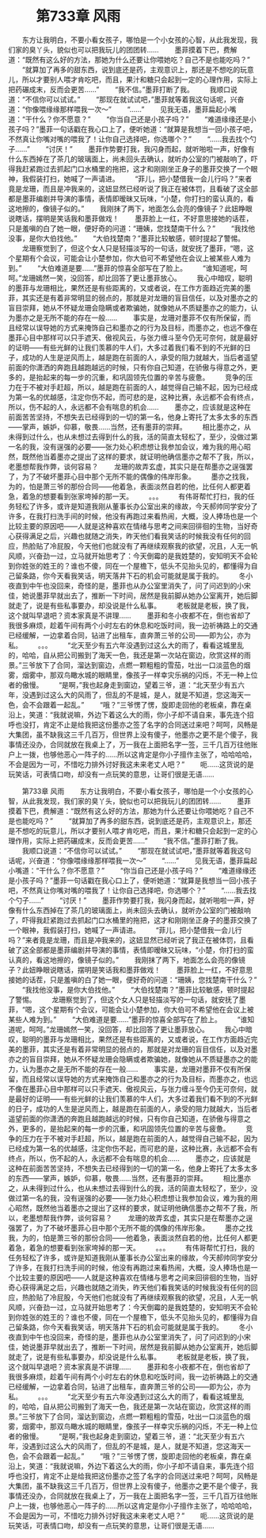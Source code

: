 # 　　第733章 风雨
　　东方让我明白，不要小看女孩子，哪怕是一个小女孩的心智，从此我发现，我们家的臭丫头，貌似也可以把我玩儿的团团转……
　　墨菲摸着下巴，费解道：“既然有这么好的方法，那她为什么还要让你喂她吃？自己不是也能吃吗？”
　　“就算加了再多的甜东西，说到底还是药，主观意识上，那还是不想吃的玩意儿，所以才要别人喂才肯吃吧，而且，果汁和糖只会起到一定的心理作用，实际上把药碾成末，反而会更苦……”
　　“我不信。”墨菲打断了我。
　　我顺口说道：“不信你可以试试。”
　　“那现在就试试吧，”墨菲就等着我这句话呢，兴奋道：“你像喂缘缘那样喂我一次～”
　　“……”
　　见我无语，墨菲扁起小嘴道：“干什么？你不愿意？”
　　“你当自己还是小孩子吗？”
　　“难道缘缘还是小孩子吗？”墨菲一句话戳在我心口上了，便听她道：“就算是我想当一回小孩子吧，不然真让你嘴对嘴的喂我了！让你自己选择吧，你选哪个？”
　　“……我去找个勺子……”
　　“讨厌！”
　　墨菲作势要打我，我闪身而起，就听啪啦一声，好像有什么东西掉在了茶几的玻璃面上，尚未回头去确认，就听办公室的门被敲响了，吓得我赶紧跑过去抓起门口水桶里的拖把，这才和刚刚坐正身子的墨菲交换了一个眼神，我假装打扫，她喊了一声请进。
　　“菲儿，把小楚借我一会儿行吗？”来者竟是龙珊，而且是冲我来的，这妞显然已经听说了我正在被体罚，且看破了这全部都是墨菲编剧并导演的事情，表情即暧昧又玩味，“小楚，你打扫的蛮认真的，看这地擦的，像镜子似的。”
　　我刚抹了两下，地面怎么会亮的像镜子？此妞睁眼说瞎话，摆明是笑话我和墨菲做戏！
　　墨菲脸上一红，不好意思接她的话茬，只是羞嗔的白了她一眼，便好奇的问道：“珊姨，您找楚南干什么？”
　　“我找他没事，是你大伯找他。”
　　“大伯找楚南？”墨菲比较敏感，顿时提起了警惕。
　　龙珊察觉到了，但这个女人只是轻描淡写的一句话，就安抚了墨菲，“嗯，这个星期有个会议，可能会让小楚参加，你大伯可不希望他在会议上被某些人难为到。”
　　“大伯难道是要……”墨菲的惊喜全部写在了脸上。
　　“谁知道呢，呵呵。”龙珊嫣然一笑，没回答，却比回答了更让墨菲放心。
　　我心中暗叹，聪明的墨菲与龙珊相比，果然还是有些距离的，又或者说，在工作方面趋近完美的墨菲，其实还是有着非常明显的弱点的，那就是对龙珊的盲目信任，以及对墨亦之的盲目崇拜，她从不怀疑龙珊会隐瞒或者欺骗她，就像她从不质疑墨亦之的能力，认为墨亦之是无所不能的存在一般……
　　事实是，龙珊对墨菲不仅有所保留，而且经常以误导她的方式来掩饰自己和墨亦之的行为及目标，而墨亦之，也远不像在墨菲心目中那样可以只手遮天、傲视风云，与张力缠斗至今仍无可奈何，就是最好的证明——有些光鲜的让我们羡慕的牛人们，大多过着我们看不到的不光鲜的日子，成功的人生是逆风而上，越是跑在前面的人，承受的阻力就越大，当后者遥望前面的你潇洒的奔跑且越跑越远的时候，只有你自己知道，在骄傲与得意之外，更多的，是抬起来的每一步的沉重，和巩固领先位置的辛苦与疲惫。
　　竞争的压力在于不被对手赶超，所以，越是跑在前面的人，越觉得自己输不起，因为已经成为第一名的优越感，注定你伤不起，而可悲的是，这种比赛，永远都不会有终点，所以，伤不起的人，永远都不会有喘息的机会……
　　墨亦之，应该就是这种在前面苦苦坚持，不想失去已经得到的一切的第一名，他身上寄托了太多太多的东西——掌声，嫉妒，仰慕，敬畏……当然，还有墨菲的崇拜。
　　相比墨亦之，从未得到过什么，也从未想过去得到什么的我，活的简直太轻松了，至少，没做过第一名的我，没有逞强的必要——张力处心积虑想让我参加会议，难为我的用心昭然，既然他当着墨亦之提出了这样的要求，就证明他确信墨亦之帮不了我，所以，老墨想帮我作弊，谈何容易？
　　龙珊的故弄玄虚，其实只是在帮墨亦之逞强罢了，为了不破坏墨菲心目中那个无所不能的偶像的伟岸形象。
　　墨亦之找我，为的，怕是萧三爷的那份合同——他着急，表面淡然自若的他，比任何人都更着急，着急的想要看到张家垮掉的那一天。
　　。。。
　　有伟哥帮忙打扫，我的任务轻松了许多，或许是知道我刚从董事长办公室出来的缘故，今天郝帅同学安分了许多，在我打扫洗手间的时候，他没有再跑过来看热闹，大概，没人捧场也是一个比较主要的原因吧——人就是这种喜欢在情绪与思考之间来回徘徊的生物，当好奇心获得满足之后，兴趣也就随之消失，昨天他们看我笑话的时候我没有任何的回应，热脸贴了冷屁股，今天他们也就没有了再继续观察我的欲望，况且，人无一帆风顺，兴奋劲一过，立马就开始思考了：今天倒霉的是我姓楚的，安知明天不会轮到你姓张的姓王的？谁也不傻，同在一个屋檐下，低头不见抬头见的，都懂得为自己留条路，你今天看我笑话，明天落井下石的机会可能就是属于我的。
　　冬小夜直到中午也没回来，奇怪的是，墨菲也从办公室里消失了，问了问迟到的小宋佳，她说墨菲早就出去了，推断一下时间，居然是我前脚从她办公室离开，她后脚就走了，说是有些私事要办，却没说是什么私事。
　　老板就是老板，换了我，这个就叫早退吧？资本家真是不讲理……
　　墨菲和冬小夜都不在，倒也省却了我很多麻烦，趁着午间有两个小时左右的休息和吃饭时间，我一边祈祷路上的交通已经缓解，一边拿着合同，钻进了出租车，直奔萧三爷的公司——即为公，亦为私。
　　。。。
　　“北天至少有五六年没遇到过这么大的雨了，看看这城里乱的，哈哈，自从把公司搬到了海天一色，我还是第一次站在窗边，欣赏这样的雨景。”三爷放下了合同，溜达到窗边，点燃一颗粗粗的雪茄，吐出一口淡蓝色的烟雾，烟雾中，那双鸟瞰水城的眼睛里，像孩子一样幸灾乐祸的闪烁，不无一种上位者的傲慢。
　　“是啊，”我也起身走到窗边，望着三爷，道：“北天至少有五六年，没遇到过这么大的风雨了，但乱的不是城，是人，就是不知道，您这海天一色，会不会跟着一起乱。”
　　“哦？”三爷愣了愣，旋即走回他的老板桌，靠在桌沿上，笑道：“我就说嘛，外边下着这么大的雨，你小子却不请自来，事先连个招呼也没打，肯定不止是给我把这份墨亦之签了名字的合同送过来吧？呵呵，风畅是大集团，虽不缺我这三千几百万，但世界上没有傻子，他墨亦之更不是个傻子，我事情还没办，合同就放在我桌上了，万一我在上面把名字一签，三千几百万往他账户上一拨，也够他恶心一阵子的……所以这肯定是你小子擅作主张了，哈哈哈哈，不会是因为一可，不惜吃力排外讨好我这未来老丈人吧？”
　　呃……这货说的是玩笑话，可表情口吻，却没有一点玩笑的意思，让哥们很是无语……

　　第733章 风雨
　　东方让我明白，不要小看女孩子，哪怕是一个小女孩的心智，从此我发现，我们家的臭丫头，貌似也可以把我玩儿的团团转……
　　墨菲摸着下巴，费解道：“既然有这么好的方法，那她为什么还要让你喂她吃？自己不是也能吃吗？”
　　“就算加了再多的甜东西，说到底还是药，主观意识上，那还是不想吃的玩意儿，所以才要别人喂才肯吃吧，而且，果汁和糖只会起到一定的心理作用，实际上把药碾成末，反而会更苦……”
　　“我不信。”墨菲打断了我。
　　我顺口说道：“不信你可以试试。”
　　“那现在就试试吧，”墨菲就等着我这句话呢，兴奋道：“你像喂缘缘那样喂我一次～”
　　“……”
　　见我无语，墨菲扁起小嘴道：“干什么？你不愿意？”
　　“你当自己还是小孩子吗？”
　　“难道缘缘还是小孩子吗？”墨菲一句话戳在我心口上了，便听她道：“就算是我想当一回小孩子吧，不然真让你嘴对嘴的喂我了！让你自己选择吧，你选哪个？”
　　“……我去找个勺子……”
　　“讨厌！”
　　墨菲作势要打我，我闪身而起，就听啪啦一声，好像有什么东西掉在了茶几的玻璃面上，尚未回头去确认，就听办公室的门被敲响了，吓得我赶紧跑过去抓起门口水桶里的拖把，这才和刚刚坐正身子的墨菲交换了一个眼神，我假装打扫，她喊了一声请进。
　　“菲儿，把小楚借我一会儿行吗？”来者竟是龙珊，而且是冲我来的，这妞显然已经听说了我正在被体罚，且看破了这全部都是墨菲编剧并导演的事情，表情即暧昧又玩味，“小楚，你打扫的蛮认真的，看这地擦的，像镜子似的。”
　　我刚抹了两下，地面怎么会亮的像镜子？此妞睁眼说瞎话，摆明是笑话我和墨菲做戏！
　　墨菲脸上一红，不好意思接她的话茬，只是羞嗔的白了她一眼，便好奇的问道：“珊姨，您找楚南干什么？”
　　“我找他没事，是你大伯找他。”
　　“大伯找楚南？”墨菲比较敏感，顿时提起了警惕。
　　龙珊察觉到了，但这个女人只是轻描淡写的一句话，就安抚了墨菲，“嗯，这个星期有个会议，可能会让小楚参加，你大伯可不希望他在会议上被某些人难为到。”
　　“大伯难道是要……”墨菲的惊喜全部写在了脸上。
　　“谁知道呢，呵呵。”龙珊嫣然一笑，没回答，却比回答了更让墨菲放心。
　　我心中暗叹，聪明的墨菲与龙珊相比，果然还是有些距离的，又或者说，在工作方面趋近完美的墨菲，其实还是有着非常明显的弱点的，那就是对龙珊的盲目信任，以及对墨亦之的盲目崇拜，她从不怀疑龙珊会隐瞒或者欺骗她，就像她从不质疑墨亦之的能力，认为墨亦之是无所不能的存在一般……
　　事实是，龙珊对墨菲不仅有所保留，而且经常以误导她的方式来掩饰自己和墨亦之的行为及目标，而墨亦之，也远不像在墨菲心目中那样可以只手遮天、傲视风云，与张力缠斗至今仍无可奈何，就是最好的证明——有些光鲜的让我们羡慕的牛人们，大多过着我们看不到的不光鲜的日子，成功的人生是逆风而上，越是跑在前面的人，承受的阻力就越大，当后者遥望前面的你潇洒的奔跑且越跑越远的时候，只有你自己知道，在骄傲与得意之外，更多的，是抬起来的每一步的沉重，和巩固领先位置的辛苦与疲惫。
　　竞争的压力在于不被对手赶超，所以，越是跑在前面的人，越觉得自己输不起，因为已经成为第一名的优越感，注定你伤不起，而可悲的是，这种比赛，永远都不会有终点，所以，伤不起的人，永远都不会有喘息的机会……
　　墨亦之，应该就是这种在前面苦苦坚持，不想失去已经得到的一切的第一名，他身上寄托了太多太多的东西——掌声，嫉妒，仰慕，敬畏……当然，还有墨菲的崇拜。
　　相比墨亦之，从未得到过什么，也从未想过去得到什么的我，活的简直太轻松了，至少，没做过第一名的我，没有逞强的必要——张力处心积虑想让我参加会议，难为我的用心昭然，既然他当着墨亦之提出了这样的要求，就证明他确信墨亦之帮不了我，所以，老墨想帮我作弊，谈何容易？
　　龙珊的故弄玄虚，其实只是在帮墨亦之逞强罢了，为了不破坏墨菲心目中那个无所不能的偶像的伟岸形象。
　　墨亦之找我，为的，怕是萧三爷的那份合同——他着急，表面淡然自若的他，比任何人都更着急，着急的想要看到张家垮掉的那一天。
　　。。。
　　有伟哥帮忙打扫，我的任务轻松了许多，或许是知道我刚从董事长办公室出来的缘故，今天郝帅同学安分了许多，在我打扫洗手间的时候，他没有再跑过来看热闹，大概，没人捧场也是一个比较主要的原因吧——人就是这种喜欢在情绪与思考之间来回徘徊的生物，当好奇心获得满足之后，兴趣也就随之消失，昨天他们看我笑话的时候我没有任何的回应，热脸贴了冷屁股，今天他们也就没有了再继续观察我的欲望，况且，人无一帆风顺，兴奋劲一过，立马就开始思考了：今天倒霉的是我姓楚的，安知明天不会轮到你姓张的姓王的？谁也不傻，同在一个屋檐下，低头不见抬头见的，都懂得为自己留条路，你今天看我笑话，明天落井下石的机会可能就是属于我的。
　　冬小夜直到中午也没回来，奇怪的是，墨菲也从办公室里消失了，问了问迟到的小宋佳，她说墨菲早就出去了，推断一下时间，居然是我前脚从她办公室离开，她后脚就走了，说是有些私事要办，却没说是什么私事。
　　老板就是老板，换了我，这个就叫早退吧？资本家真是不讲理……
　　墨菲和冬小夜都不在，倒也省却了我很多麻烦，趁着午间有两个小时左右的休息和吃饭时间，我一边祈祷路上的交通已经缓解，一边拿着合同，钻进了出租车，直奔萧三爷的公司——即为公，亦为私。
　　。。。
　　“北天至少有五六年没遇到过这么大的雨了，看看这城里乱的，哈哈，自从把公司搬到了海天一色，我还是第一次站在窗边，欣赏这样的雨景。”三爷放下了合同，溜达到窗边，点燃一颗粗粗的雪茄，吐出一口淡蓝色的烟雾，烟雾中，那双鸟瞰水城的眼睛里，像孩子一样幸灾乐祸的闪烁，不无一种上位者的傲慢。
　　“是啊，”我也起身走到窗边，望着三爷，道：“北天至少有五六年，没遇到过这么大的风雨了，但乱的不是城，是人，就是不知道，您这海天一色，会不会跟着一起乱。”
　　“哦？”三爷愣了愣，旋即走回他的老板桌，靠在桌沿上，笑道：“我就说嘛，外边下着这么大的雨，你小子却不请自来，事先连个招呼也没打，肯定不止是给我把这份墨亦之签了名字的合同送过来吧？呵呵，风畅是大集团，虽不缺我这三千几百万，但世界上没有傻子，他墨亦之更不是个傻子，我事情还没办，合同就放在我桌上了，万一我在上面把名字一签，三千几百万往他账户上一拨，也够他恶心一阵子的……所以这肯定是你小子擅作主张了，哈哈哈哈，不会是因为一可，不惜吃力排外讨好我这未来老丈人吧？”
　　呃……这货说的是玩笑话，可表情口吻，却没有一点玩笑的意思，让哥们很是无语……
